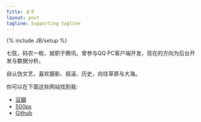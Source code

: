 ```yaml
---
Title: 关于
layout: post
tagline: Supporting tagline
---
```


{% include JB/setup %}
	
七弦，码农一枚，就职于腾讯。曾参与QQ PC客户端开发，现在的方向为后台开发与数据分析。

自认伪文艺，喜欢摄影、摇滚、历史，向往草原与大海。

你可以在下面这些网站找到我:

- [豆瓣](http://www.douban.com/people/joshualeung/)
- [500px](http://500px.com/joshualeung)
- [Github](http://joshualeung.github.com)


